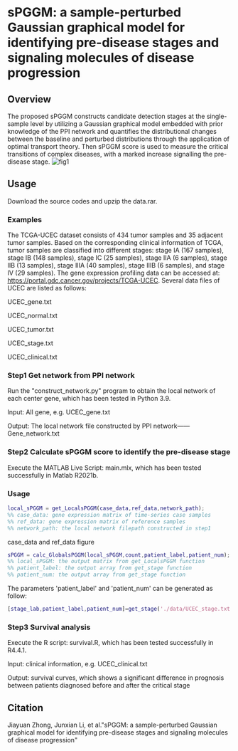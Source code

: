# sPGGM: a sample-perturbed Gaussian graphical model for identifying pre-disease stages and signaling molecules of disease progression

## Overview
The proposed sPGGM constructs candidate detection stages at the single-sample level by utilizing a Gaussian graphical model embedded with prior knowledge of the PPI network and quantifies the distributional changes between the baseline and perturbed distributions through the application of optimal transport theory. Then sPGGM score is used to measure the critical transitions of complex diseases, with a marked increase signalling the pre-disease stage.
![fig1](https://github.com/user-attachments/assets/d94dd6a3-5453-4a3a-aea7-6c1d1591c6ba)


## Usage
Download the source codes and upzip the data.rar.
### Examples
The TCGA-UCEC dataset consists of 434 tumor samples and 35 adjacent tumor samples. Based on the corresponding clinical information of TCGA, tumor samples are classified into different stages:  stage IA (167 samples), stage IB (148 samples), stage IC (25 samples), stage IIA (6 samples), stage IIB (13 samples), stage IIIA (40 samples), stage IIIB (6 samples), and stage IV (29 samples). The gene expression profiling data can be accessed at: https://portal.gdc.cancer.gov/projects/TCGA-UCEC. Several data files of UCEC are listed as follows:

UCEC_gene.txt

UCEC_normal.txt

UCEC_tumor.txt

UCEC_stage.txt

UCEC_clinical.txt

### Step1 Get network from PPI network
Run the "construct_network.py" program to obtain the local network of each center gene, which has been tested in Python 3.9.

Input: All gene, e.g. UCEC_gene.txt

Output: The local network file constructed by PPI network——Gene_network.txt

### Step2 Calculate sPGGM score to identify the pre-disease stage
Execute the MATLAB Live Script: main.mlx, which has been tested successfully in Matlab R2021b.
### Usage
```matlab
local_sPGGM = get_LocalsPGGM(case_data,ref_data,network_path);
%% case_data: gene expression matrix of time-series case samples
%% ref_data: gene expression matrix of reference samples
%% network_path: the local network filepath constructed in step1
```
case_data and ref_data figure
```matlab
sPGGM = calc_GlobalsPGGM(local_sPGGM,count,patient_label,patient_num);
%% local_sPGGM: the output matrix from get_LocalsPGGM function
%% patient_label: the output array from get_stage function
%% patient_num: the output array from get_stage function
```
The parameters 'patient_label' and 'patient_num' can be generated as follow:
```matlab
[stage_lab,patient_label,patient_num]=get_stage('./data/UCEC_stage.txt');
```
### Step3 Survival analysis
Execute the R script: survival.R, which has been tested successfully in R4.4.1.

Input: clinical information, e.g. UCEC_clinical.txt

Output: survival curves, which shows a significant difference in prognosis between patients diagnosed before and after the critical stage

## Citation
Jiayuan Zhong, Junxian Li, et al."sPGGM: a sample-perturbed Gaussian graphical model for identifying pre-disease stages and signaling molecules of disease progression"
